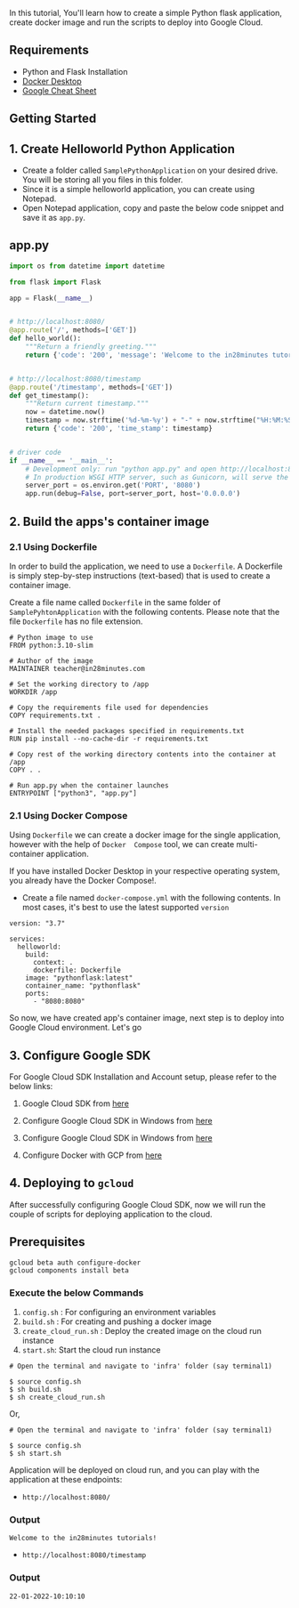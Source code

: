 In this tutorial, You'll learn how to create a simple Python flask application, create docker image and run the scripts to deploy into Google Cloud.

## Requirements
* Python and Flask Installation
* [Docker Desktop](https://www.docker.com/products/docker-desktop)
* [Google Cheat Sheet](https://cloud.google.com/sdk/docs/images/gcloud-cheat-sheet.pdf)

## Getting Started

## 1. Create Helloworld Python Application

* Create a folder called ``SamplePythonApplication`` on your desired drive. You will be storing all you files in this folder.
* Since it is a simple helloworld application, you can create using Notepad.
* Open Notepad application, copy and paste the below code snippet and save it as ``app.py``.

## app.py

```python
import os from datetime import datetime

from flask import Flask

app = Flask(__name__)


# http://localhost:8080/
@app.route('/', methods=['GET'])
def hello_world():
    """Return a friendly greeting."""
    return {'code': '200', 'message': 'Welcome to the in28minutes tutorials!'}


# http://localhost:8080/timestamp
@app.route('/timestamp', methods=['GET'])
def get_timestamp():
    """Return current timestamp."""
    now = datetime.now()
    timestamp = now.strftime('%d-%m-%y') + "-" + now.strftime("%H:%M:%S")
    return {'code': '200', 'time_stamp': timestamp}


# driver code
if __name__ == '__main__':
    # Development only: run "python app.py" and open http://localhost:8080
    # In production WSGI HTTP server, such as Gunicorn, will serve the app.
    server_port = os.environ.get('PORT', '8080')
    app.run(debug=False, port=server_port, host='0.0.0.0')


```

## 2. Build the apps's container image 

### 2.1 Using Dockerfile

In order to build the application, we need to use a ``Dockerfile``. A Dockerfile is simply step-by-step instructions (text-based) that is used to create a container image.

Create a file name called ``Dockerfile`` in the same folder of ``SamplePyhtonApplication`` with the following contents. Please note that the file ``Dockerfile`` has no file extension.

```
# Python image to use
FROM python:3.10-slim

# Author of the image
MAINTAINER teacher@in28minutes.com

# Set the working directory to /app
WORKDIR /app

# Copy the requirements file used for dependencies
COPY requirements.txt .

# Install the needed packages specified in requirements.txt
RUN pip install --no-cache-dir -r requirements.txt

# Copy rest of the working directory contents into the container at /app
COPY . .

# Run app.py when the container launches
ENTRYPOINT ["python3", "app.py"]

```

### 2.1 Using Docker Compose

Using ``Dockerfile`` we can create a docker image for the single application, however with the help of ``Docker  Compose`` tool, we can create multi-container application.

If you have installed Docker Desktop in your respective operating system, you already have the Docker Compose!.

* Create a file named ``docker-compose.yml`` with the following contents. 
In most cases, it's best to use the latest supported ``version``

```
version: "3.7"

services:
  helloworld:
    build:
      context: .
      dockerfile: Dockerfile
    image: "pythonflask:latest"
    container_name: "pythonflask"
    ports:
      - "8080:8080"
```

So now, we have created app's container image, next step is to deploy into Google Cloud environment. Let's go

## 3. Configure Google SDK

For Google Cloud SDK Installation and Account setup, please refer to the below links:

1. Google Cloud SDK from [here](https://cloud.google.com/sdk/docs/install)

2. Configure Google Cloud SDK in Windows from [here](https://cloudaffaire.com/how-to-install-and-configure-google-cloud-sdk-or-gcloud-on-windows-os/)

3. Configure Google Cloud SDK in Windows from [here](https://cloud.google.com/docs/authentication/production#linux-or-macos)

4. Configure Docker with GCP from [here](https://cloud.google.com/container-registry/docs/advanced-authentication#gcloud-helper)

## 4. Deploying to `gcloud`

After successfully configuring Google Cloud SDK, now we will run the couple of scripts for deploying application to the cloud.

## Prerequisites

```shell
gcloud beta auth configure-docker
gcloud components install beta
```
### Execute the below Commands

1. `config.sh` : For configuring an environment variables
2. `build.sh` : For creating and pushing a docker image
3. `create_cloud_run.sh` : Deploy the created image on the cloud run instance
4. `start.sh`: Start the cloud run instance

```shell
# Open the terminal and navigate to 'infra' folder (say terminal1)

$ source config.sh
$ sh build.sh
$ sh create_cloud_run.sh
```

Or,

```shell
# Open the terminal and navigate to 'infra' folder (say terminal1)

$ source config.sh
$ sh start.sh
```
Application will be deployed on cloud run, and you can play with the application at these endpoints:

* `http://localhost:8080/`

### Output
```shell
Welcome to the in28minutes tutorials!
```
* `http://localhost:8080/timestamp`
### Output
```shell
22-01-2022-10:10:10
```
